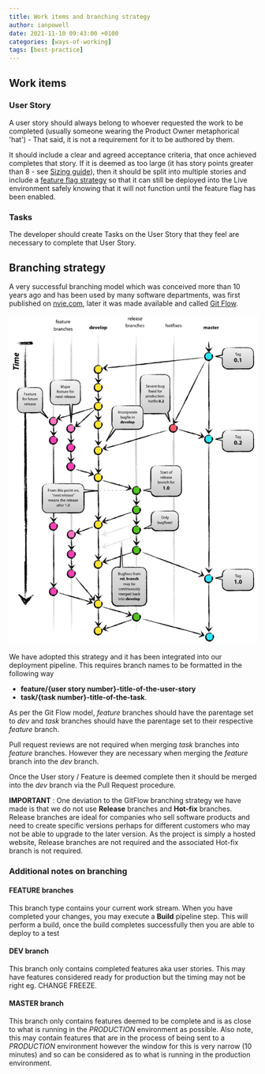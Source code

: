 ```yaml
---
title: Work items and branching strategy
author: ianpowell
date: 2021-11-10 09:43:00 +0100
categories: [ways-of-working]
tags: [best-practice]
---
```


## Work items

### User Story

A user story should always belong to whoever requested the work to be completed (usually someone wearing the Product Owner metaphorical 'hat') - That said, it is not a requirement for it to be authored by them.

It should include a clear and agreed acceptance criteria, that once achieved completes that story.  If it is deemed as too large (it has story points greater than 8 - see [Sizing guide](2021-02-22-sizing-guide.md)), then it should be split into multiple stories and include a [feature flag strategy](2021-02-21-feature-flags.md) so that it can still be deployed into the Live environment safely knowing that it will not function until the feature flag has been enabled.

### Tasks

The developer should create Tasks on the User Story that they feel are necessary to complete that User Story.

## Branching strategy

A very successful branching model which was conceived more than 10 years ago and has been used by many software departments, was first published on [nvie.com](https://nvie.com/posts/a-successful-git-branching-model/), later it was made available and called [Git Flow](https://www.atlassian.com/git/tutorials/comparing-workflows/gitflow-workflow).

![Git branching model](../assets/img/git-model@2x.png)

We have adopted this strategy and it has been integrated into our deployment pipeline.  This requires branch names to be formatted in the following way

- **feature/{user story number}-title-of-the-user-story**
- **task/{task number}-title-of-the-task**.

As per the Git Flow model, *feature* branches should have the parentage set to *dev* and *task* branches should have the parentage set to their respective *feature* branch.

Pull request reviews are not required when merging *task* branches into *feature* branches.  However they are necessary when merging the *feature* branch into the *dev* branch.

Once the User story / Feature is deemed complete then it should be merged into the *dev* branch via the Pull Request procedure.

**IMPORTANT** : One deviation to the GitFlow branching strategy we have made is that we do not use **Release** branches and **Hot-fix** branches. Release branches are ideal for companies who sell software products and need to create specific versions perhaps for different customers who may not be able to upgrade to the later version.  As the project is simply a hosted website, Release branches are not required and the associated Hot-fix branch is not required.

### Additional notes on branching

#### FEATURE branches

This branch type contains your current work stream.  When you have completed your changes, you may execute a **Build** pipeline step.  This will perform a build, once the build completes successfully then you are able to deploy to a test 

#### DEV branch

This branch only contains completed features aka user stories.  This may have features considered ready for production but the timing may not be right eg. CHANGE FREEZE.

#### MASTER branch

This branch only contains features deemed to be complete and is as close to what is running in the *PRODUCTION* environment as possible.  Also note, this may contain features that are in the process of being sent to a *PRODUCTION* environment however the window for this is very narrow (10 minutes) and so can be considered as to what is running in the production environment.
